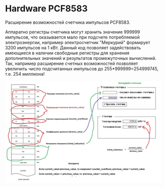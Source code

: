 Hardware PCF8583
==================

 Расширение возможностей счетчика импульсов PCF8583.
 
 Аппаратно регистры счетчика могут хранить значение 999999 импульсов, что оказывается мало при подсчете потребляемой электроэнергии, например электросчетчик "Меркурий" формирует 3200 импульсов на 1 кВт. 
 Данный код позволяет задействовать имеющиеся в наличии свободные регистры для хранения дополнительных значений и результатов промежуточных вычислений.
 Так, например расширение счетных возможностей позволяет увеличить число подсчитанных импульсов до 255*999999=254999745, т.е. 254  миллиона!
 

![hardware pcf8583](photo_01.jpg "hardware pcf85831")
